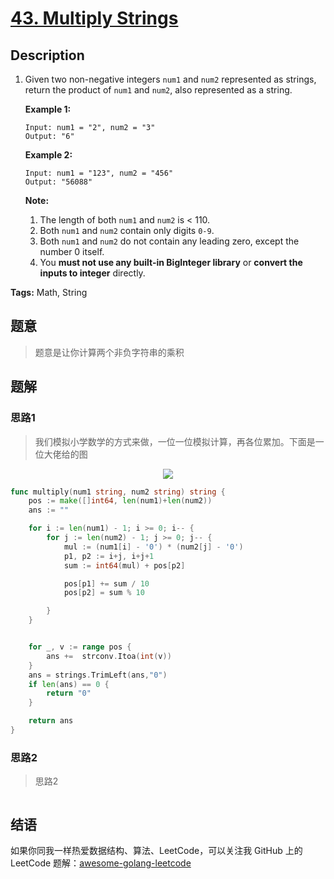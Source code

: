# [43. Multiply Strings][title]

## Description

1. Given two non-negative integers `num1` and `num2` represented as strings, return the product of `num1` and `num2`, also represented as a string.

   **Example 1:**

   ```
   Input: num1 = "2", num2 = "3"
   Output: "6"
   ```

   **Example 2:**

   ```
   Input: num1 = "123", num2 = "456"
   Output: "56088"
   ```

   **Note:**

   1. The length of both `num1` and `num2` is < 110.
   2. Both `num1` and `num2` contain only digits `0-9`.
   3. Both `num1` and `num2` do not contain any leading zero, except the number 0 itself.
   4. You **must not use any built-in BigInteger library** or **convert the inputs to integer** directly.

**Tags:** Math, String

## 题意
>题意是让你计算两个非负字符串的乘积

## 题解

### 思路1
> 我们模拟小学数学的方式来做，一位一位模拟计算，再各位累加。下面是一位大佬给的图

<div align=center>
<img src="https://github.com/kylesliu/awesome-golang-leetcode/blob/master/assets/images/0043-Solution.jpg"></img>
</div>

```go
func multiply(num1 string, num2 string) string {
	pos := make([]int64, len(num1)+len(num2))
	ans := ""

	for i := len(num1) - 1; i >= 0; i-- {
		for j := len(num2) - 1; j >= 0; j-- {
			mul := (num1[i] - '0') * (num2[j] - '0')
			p1, p2 := i+j, i+j+1
			sum := int64(mul) + pos[p2]

			pos[p1] += sum / 10
			pos[p2] = sum % 10

		}
	}


	for _, v := range pos {
		ans +=  strconv.Itoa(int(v))
	}
	ans = strings.TrimLeft(ans,"0")
	if len(ans) == 0 {
		return "0"
	}

	return ans
}
```

### 思路2
> 思路2
```go

```

## 结语

如果你同我一样热爱数据结构、算法、LeetCode，可以关注我 GitHub 上的 LeetCode 题解：[awesome-golang-leetcode][me]

[title]: https://leetcode.com/problems/multiply-strings/
[me]: https://github.com/kylesliu/awesome-golang-leetcode
